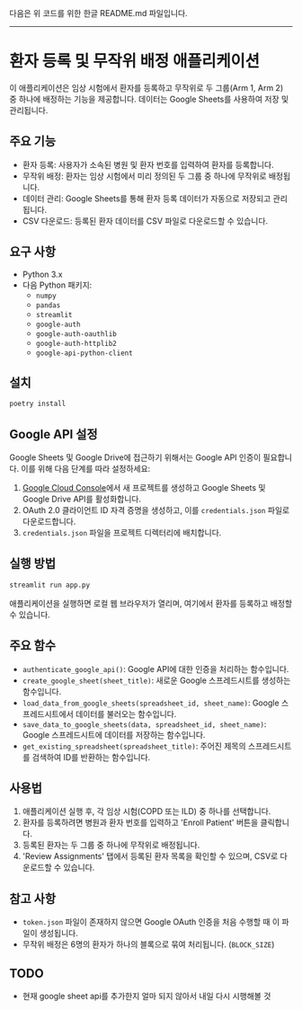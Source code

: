 다음은 위 코드를 위한 한글 README.md 파일입니다.

---

# 환자 등록 및 무작위 배정 애플리케이션

이 애플리케이션은 임상 시험에서 환자를 등록하고 무작위로 두 그룹(Arm 1, Arm 2) 중 하나에 배정하는 기능을 제공합니다. 데이터는 Google Sheets를 사용하여 저장 및 관리됩니다.

## 주요 기능

- 환자 등록: 사용자가 소속된 병원 및 환자 번호를 입력하여 환자를 등록합니다.
- 무작위 배정: 환자는 임상 시험에서 미리 정의된 두 그룹 중 하나에 무작위로 배정됩니다.
- 데이터 관리: Google Sheets를 통해 환자 등록 데이터가 자동으로 저장되고 관리됩니다.
- CSV 다운로드: 등록된 환자 데이터를 CSV 파일로 다운로드할 수 있습니다.

## 요구 사항

- Python 3.x
- 다음 Python 패키지:
  - `numpy`
  - `pandas`
  - `streamlit`
  - `google-auth`
  - `google-auth-oauthlib`
  - `google-auth-httplib2`
  - `google-api-python-client`

## 설치

```bash
poetry install
```

## Google API 설정

Google Sheets 및 Google Drive에 접근하기 위해서는 Google API 인증이 필요합니다. 이를 위해 다음 단계를 따라 설정하세요:

1. [Google Cloud Console](https://console.cloud.google.com/)에서 새 프로젝트를 생성하고 Google Sheets 및 Google Drive API를 활성화합니다.
2. OAuth 2.0 클라이언트 ID 자격 증명을 생성하고, 이를 `credentials.json` 파일로 다운로드합니다.
3. `credentials.json` 파일을 프로젝트 디렉터리에 배치합니다.

## 실행 방법

```bash
streamlit run app.py
```

애플리케이션을 실행하면 로컬 웹 브라우저가 열리며, 여기에서 환자를 등록하고 배정할 수 있습니다.

## 주요 함수

- `authenticate_google_api()`: Google API에 대한 인증을 처리하는 함수입니다.
- `create_google_sheet(sheet_title)`: 새로운 Google 스프레드시트를 생성하는 함수입니다.
- `load_data_from_google_sheets(spreadsheet_id, sheet_name)`: Google 스프레드시트에서 데이터를 불러오는 함수입니다.
- `save_data_to_google_sheets(data, spreadsheet_id, sheet_name)`: Google 스프레드시트에 데이터를 저장하는 함수입니다.
- `get_existing_spreadsheet(spreadsheet_title)`: 주어진 제목의 스프레드시트를 검색하여 ID를 반환하는 함수입니다.

## 사용법

1. 애플리케이션 실행 후, 각 임상 시험(COPD 또는 ILD) 중 하나를 선택합니다.
2. 환자를 등록하려면 병원과 환자 번호를 입력하고 'Enroll Patient' 버튼을 클릭합니다.
3. 등록된 환자는 두 그룹 중 하나에 무작위로 배정됩니다.
4. 'Review Assignments' 탭에서 등록된 환자 목록을 확인할 수 있으며, CSV로 다운로드할 수 있습니다.

## 참고 사항

- `token.json` 파일이 존재하지 않으면 Google OAuth 인증을 처음 수행할 때 이 파일이 생성됩니다.
- 무작위 배정은 6명의 환자가 하나의 블록으로 묶여 처리됩니다. (`BLOCK_SIZE`)

## TODO

- 현재 google sheet api를 추가한지 얼마 되지 않아서 내일 다시 시행해볼 것

